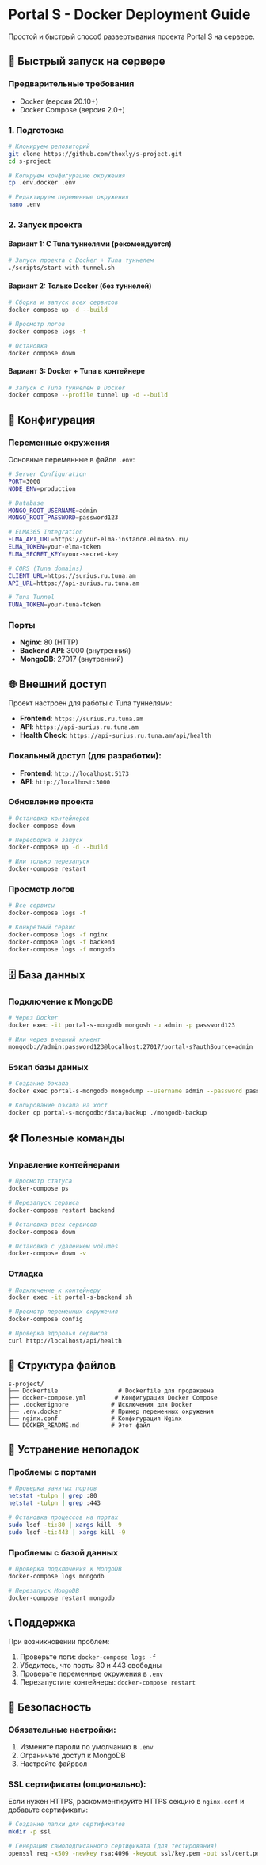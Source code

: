 # Portal S - Docker Deployment Guide

Простой и быстрый способ развертывания проекта Portal S на сервере.

## 🚀 Быстрый запуск на сервере

### Предварительные требования

- Docker (версия 20.10+)
- Docker Compose (версия 2.0+)

### 1. Подготовка

```bash
# Клонируем репозиторий
git clone https://github.com/thoxly/s-project.git
cd s-project

# Копируем конфигурацию окружения
cp .env.docker .env

# Редактируем переменные окружения
nano .env
```

### 2. Запуск проекта

#### Вариант 1: С Tuna туннелями (рекомендуется)

```bash
# Запуск проекта с Docker + Tuna туннелем
./scripts/start-with-tunnel.sh
```

#### Вариант 2: Только Docker (без туннелей)

```bash
# Сборка и запуск всех сервисов
docker compose up -d --build

# Просмотр логов
docker compose logs -f

# Остановка
docker compose down
```

#### Вариант 3: Docker + Tuna в контейнере

```bash
# Запуск с Tuna туннелем в Docker
docker compose --profile tunnel up -d --build
```

## 🔧 Конфигурация

### Переменные окружения

Основные переменные в файле `.env`:

```bash
# Server Configuration
PORT=3000
NODE_ENV=production

# Database
MONGO_ROOT_USERNAME=admin
MONGO_ROOT_PASSWORD=password123

# ELMA365 Integration
ELMA_API_URL=https://your-elma-instance.elma365.ru/
ELMA_TOKEN=your-elma-token
ELMA_SECRET_KEY=your-secret-key

# CORS (Tuna domains)
CLIENT_URL=https://surius.ru.tuna.am
API_URL=https://api-surius.ru.tuna.am

# Tuna Tunnel
TUNA_TOKEN=your-tuna-token
```

### Порты

- **Nginx**: 80 (HTTP)
- **Backend API**: 3000 (внутренний)
- **MongoDB**: 27017 (внутренний)

## 🌐 Внешний доступ

Проект настроен для работы с Tuna туннелями:

- **Frontend**: `https://surius.ru.tuna.am`
- **API**: `https://api-surius.ru.tuna.am`
- **Health Check**: `https://api-surius.ru.tuna.am/api/health`

### Локальный доступ (для разработки):

- **Frontend**: `http://localhost:5173`
- **API**: `http://localhost:3000`

### Обновление проекта

```bash
# Остановка контейнеров
docker-compose down

# Пересборка и запуск
docker-compose up -d --build

# Или только перезапуск
docker-compose restart
```

### Просмотр логов

```bash
# Все сервисы
docker-compose logs -f

# Конкретный сервис
docker-compose logs -f nginx
docker-compose logs -f backend
docker-compose logs -f mongodb
```

## 🗄️ База данных

### Подключение к MongoDB

```bash
# Через Docker
docker exec -it portal-s-mongodb mongosh -u admin -p password123

# Или через внешний клиент
mongodb://admin:password123@localhost:27017/portal-s?authSource=admin
```

### Бэкап базы данных

```bash
# Создание бэкапа
docker exec portal-s-mongodb mongodump --username admin --password password123 --authenticationDatabase admin --db portal-s --out /data/backup

# Копирование бэкапа на хост
docker cp portal-s-mongodb:/data/backup ./mongodb-backup
```

## 🛠️ Полезные команды

### Управление контейнерами

```bash
# Просмотр статуса
docker-compose ps

# Перезапуск сервиса
docker-compose restart backend

# Остановка всех сервисов
docker-compose down

# Остановка с удалением volumes
docker-compose down -v
```

### Отладка

```bash
# Подключение к контейнеру
docker exec -it portal-s-backend sh

# Просмотр переменных окружения
docker-compose config

# Проверка здоровья сервисов
curl http://localhost/api/health
```

## 📁 Структура файлов

```
s-project/
├── Dockerfile                 # Dockerfile для продакшена
├── docker-compose.yml        # Конфигурация Docker Compose
├── .dockerignore            # Исключения для Docker
├── .env.docker              # Пример переменных окружения
├── nginx.conf               # Конфигурация Nginx
└── DOCKER_README.md         # Этот файл
```

## 🚨 Устранение неполадок

### Проблемы с портами

```bash
# Проверка занятых портов
netstat -tulpn | grep :80
netstat -tulpn | grep :443

# Остановка процессов на портах
sudo lsof -ti:80 | xargs kill -9
sudo lsof -ti:443 | xargs kill -9
```

### Проблемы с базой данных

```bash
# Проверка подключения к MongoDB
docker-compose logs mongodb

# Перезапуск MongoDB
docker-compose restart mongodb
```

## 📞 Поддержка

При возникновении проблем:

1. Проверьте логи: `docker-compose logs -f`
2. Убедитесь, что порты 80 и 443 свободны
3. Проверьте переменные окружения в `.env`
4. Перезапустите контейнеры: `docker-compose restart`

## 🔐 Безопасность

### Обязательные настройки:

1. Измените пароли по умолчанию в `.env`
2. Ограничьте доступ к MongoDB
3. Настройте файрвол

### SSL сертификаты (опционально):

Если нужен HTTPS, раскомментируйте HTTPS секцию в `nginx.conf` и добавьте сертификаты:

```bash
# Создание папки для сертификатов
mkdir -p ssl

# Генерация самоподписанного сертификата (для тестирования)
openssl req -x509 -newkey rsa:4096 -keyout ssl/key.pem -out ssl/cert.pem -days 365 -nodes
```
